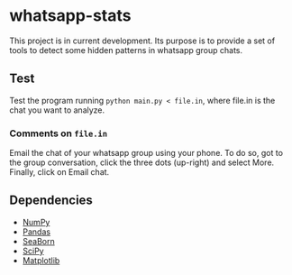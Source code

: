 # whatsapp-stats

This project is in current development. Its purpose is to provide a set of tools to detect some hidden patterns in whatsapp group chats.

## Test

Test the program running `python main.py < file.in`, where file.in is the chat you want to analyze.

### Comments on `file.in`

Email the chat of your whatsapp group using your phone. To do so, got to the group conversation, click the three dots (up-right) and select More. Finally, click on Email chat.

## Dependencies

- [NumPy](https://github.com/numpy/numpy)
- [Pandas](https://github.com/pandas-dev/pandas)
- [SeaBorn](http://seaborn.pydata.org/installing.html#installing)
- [SciPy](http://www.scipy.org/install.html)
- [Matplotlib](http://matplotlib.org/users/installing.html)